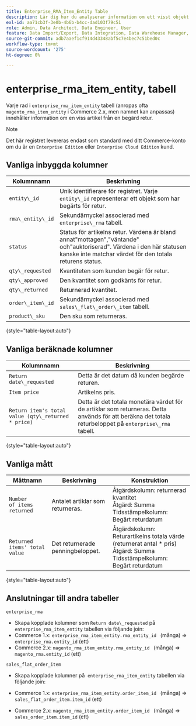 ```yaml
---
title: Enterprise_RMA_Item_Entity Table
description: Lär dig hur du analyserar information om ett visst objekt från en begärd retur.
exl-id: aa71cb3f-3e0b-4b6b-b4cc-dad103f79c51
role: Admin, Data Architect, Data Engineer, User
feature: Data Import/Export, Data Integration, Data Warehouse Manager, Commerce Tables
source-git-commit: adb7aaef1cf914d43348abf5c7e4bec7c51bed0c
workflow-type: tm+mt
source-wordcount: '275'
ht-degree: 0%

---
```


# enterprise_rma_item_entity, tabell

Varje rad i `enterprise_rma_item_entity` tabell (anropas ofta `magento_rma_item_entity` i Commerce 2.x, men namnet kan anpassas) innehåller information om en viss artikel från en begärd retur.

>[!NOTE]
>
>Det här registret levereras endast som standard med ditt Commerce-konto om du är en `Enterprise Edition` eller `Enterprise Cloud Edition` kund.

## Vanliga inbyggda kolumner

| **Kolumnnamn** | **Beskrivning** |
|---|---|
| `entity\_id` | Unik identifierare för registret. Varje `entity\_id` representerar ett objekt som har begärts för retur. |
| `rma\_entity\_id` | Sekundärnyckel associerad med `enterprise\_rma` tabell. |
| `status` | Status för artikelns retur. Värdena är bland annat&quot;mottagen&quot;,&quot;väntande&quot; och&quot;auktoriserad&quot;. Värdena i den här statusen kanske inte matchar värdet för den totala returens status. |
| `qty\_requested` | Kvantiteten som kunden begär för retur. |
| `qty\_approved` | Den kvantitet som godkänts för retur. |
| `qty\_returned` | Returnerad kvantitet. |
| `order\_item\_id` | Sekundärnyckel associerad med `sales\_flat\_order\_item` tabell. |
| `product\_sku` | Den sku som returneras. |

{style="table-layout:auto"}

## Vanliga beräknade kolumner

| **Kolumnnamn** | **Beskrivning** |
|---|---|
| `Return date\_requested` | Detta är det datum då kunden begärde returen. |
| `Item price` | Artikelns pris. |
| `Return item's total value (qty\_returned * price)` | Detta är det totala monetära värdet för de artiklar som returneras. Detta används för att beräkna det totala returbeloppet på `enterprise\_rma` tabell. |

{style="table-layout:auto"}

## Vanliga mått

| **Måttnamn** | **Beskrivning** | **Konstruktion** |
|---|---|---|
| `Number of items returned` | Antalet artiklar som returneras. | Åtgärdskolumn: returnerad kvantitet<br>Åtgärd: Summa<br>Tidsstämpelkolumn: Begärt returdatum |
| `Returned items' total value` | Det returnerade penningbeloppet. | Åtgärdskolumn: Returartikelns totala värde (returnerat antal * pris)<br>Åtgärd: Summa<br>Tidsstämpelkolumn: Begärt returdatum |

{style="table-layout:auto"}

## Anslutningar till andra tabeller

`enterprise_rma`

* Skapa kopplade kolumner som `Return date\_requested` på `enterprise_rma_item_entity` tabellen via följande join:
* Commerce 1.x: `enterprise_rma_item_entity.rma_entity_id ` (många) => `enterprise_rma.entity_id` (ett)
* Commerce 2.x: `magento_rma_item_entity.rma_entity_id ` (många) => `magento_rma.entity_id` (ett)

`sales_flat_order_item`

* Skapa kopplade kolumner på  `enterprise_rma_item_entity` tabellen via följande join:

* Commerce 1.x: `enterprise_rma_item_entity.order_item_id ` (många) => `sales_flat_order_item.item_id` (ett)
* Commerce 2.x: `magento_rma_item_entity.order_item_id ` (många) => `sales_order_item.item_id` (ett)

